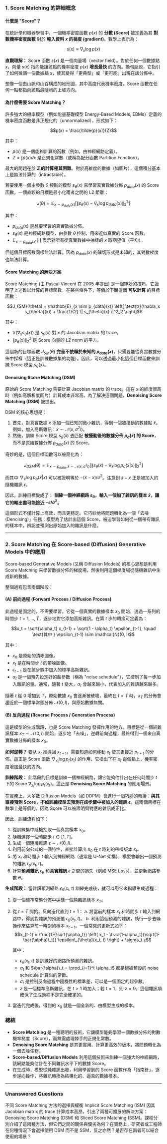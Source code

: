 ### 1. Score Matching 的詳細概念

#### 什麼是 "Score"？

在統計學和機器學習中，一個機率密度函數 $p(x)$ 的 **分數 (Score)** 被定義為其 **對數機率密度函數** 對於 **輸入資料 $x$ 的梯度 (gradient)**。數學上表示為：

$$s(x) \equiv \nabla_x \log p(x)$$


**直觀理解：**
Score 函數 $s(x)$ 是一個向量場（vector field）。對於任何一個數據點 $x$，向量 $s(x)$ 指向能讓該點的機率密度 $p(x)$ **增長最快** 的方向。換句話說，它指引了如何微調一個數據點 $x$，使其變得「更典型」或「更可能」出現在該分佈中。

想像一個由山脈和山谷構成的地形圖，其中高度代表機率密度。Score 函數在任何一點都指向該點最陡峭的上坡方向。

#### 為什麼需要 Score Matching？

許多強大的機率模型（例如能量基礎模型 Energy-Based Models, EBMs）定義的機率密度函數是非正規化的（unnormalized），形式如下：

$$p(x) = \frac{\tilde{p}(x)}{Z}$$

其中：
- $\tilde{p}(x)$ 是一個能夠計算的函數（例如，由神經網路定義）。
- $Z = \int \tilde{p}(x) dx$ 是正規化常數（或稱為配分函數 Partition Function）。

最大的問題在於 **$Z$ 的計算極其困難**。對於高維度的數據（如圖片），這個積分基本上是無法計算的（intractable）。

若要使用一個由參數 $\theta$ 控制的模型 $s_{\theta}(x)$ 來學習真實數據分佈 $p_{data}(x)$ 的 Score 函數，一個直觀的目標是最小化兩者之間的 L2 距離：

$$J(\theta) = \mathbb{E}_{x \sim p_{data}(x)} \left[ \| s_{\theta}(x) - \nabla_x \log p_{data}(x) \|^2_2 \right]$$

其中：
* $p_{data}(x)$ 是想要學習的真實數據分佈。
* $s_{\theta}(x)$ 是神經網路模型，由參數 $\theta$ 控制，用來近似真實的 Score 函數。
* $\mathbb{E}_{x \sim p_{data}(x)}[\cdot]$ 表示對所有從真實數據中抽樣的 $x$ 取期望值（平均）。

但這個目標函數同樣無法計算，因為 $p_{data}(x)$ 的確切形式是未知的，其對數梯度也無法計算。

#### Score Matching 的解決方案

Score Matching (由 Pascal Vincent 在 2005 年提出) 是一個絕妙的技巧，它證明了上述難以計算的目標函數，在某些條件下，等價於下面這個 **可以計算** 的目標函數：

$$J_{SM}(\theta) = \mathbb{E}_{x \sim p_{data}(x)} \left[ \text{tr}(\nabla_x s_{\theta}(x)) + \frac{1}{2} \| s_{\theta}(x) \|^2_2 \right]$$

其中：
- $\text{tr}(\nabla_x s_{\theta}(x))$ 是 $s_{\theta}(x)$ 對 $x$ 的 Jacobian matrix 的 trace。
- $\| s_{\theta}(x) \|^2_2$ 是 Score 向量的 L2 norm 的平方。

這個新的目標函數 $J_{SM}(\theta)$ **完全不依賴於未知的 $p_{data}(x)$**，只需要能從真實數據分佈中採樣（這正是訓練數據集的功能）。因此，可以透過最小化這個目標函數來訓練 Score 模型 $s_{\theta}(x)$。

#### Denoising Score Matching (DSM)

原始的 Score Matching 需要計算 Jacobian matrix 的 trace，這在 $x$ 的維度很高時（例如高解析度圖片）計算成本非常高。為了解決這個問題，**Denoising Score Matching (DSM)** 被提出。

DSM 的核心思想是：
1.  首先，對真實數據 $x$ 添加一個已知的微小雜訊，得到一個被擾動的數據點 $\tilde{x}$。例如，加入高斯雜訊：$\tilde{x} \sim \mathcal{N}(x, \sigma^2 I)$。
2.  然後，訓練 Score 模型 $s_{\theta}(\tilde{x})$ 去匹配 **被擾動後的數據分佈 $p_{\sigma}(\tilde{x})$ 的 Score**，而不是原始數據分佈 $p_{data}(x)$ 的 Score。

奇妙的是，這個目標函數可以被簡化為：

$$J_{DSM}(\theta) = \mathbb{E}_{x \sim p_{data}, \tilde{x} \sim \mathcal{N}(x, \sigma^2 I)} \left[ \| s_{\theta}(\tilde{x}) - \nabla_{\tilde{x}} \log p_{\sigma}(\tilde{x}|x) \|^2_2 \right]$$

而其中 $\nabla_{\tilde{x}} \log p_{\sigma}(\tilde{x}|x)$ 可以被證明等於 $-(\tilde{x} - x) / \sigma^2$。注意到 $\tilde{x} - x$ 正是被加入的隨機雜訊 $\epsilon$。

因此，訓練目標變成了：
**訓練一個神經網路 $s_{\theta}$，輸入一個加了雜訊的樣本 $\tilde{x}$，讓它的輸出盡可能接近 $-\epsilon / \sigma^2$。**

這個形式不僅計算上高效，而且更穩定。它巧妙地將問題轉化為一個「去噪 (Denoising)」任務：模型為了估計出這個 Score，被迫學習如何從一個帶有雜訊的樣本中，辨認並預測出原始加入的雜訊是什麼。

---

### 2. Score Matching 在 Score-based (Diffusion) Generative Models 中的應用

Score-based Generative Models (又稱 Diffusion Models) 的核心思想是利用 Score Matching 來學習數據分佈的梯度場，然後利用這個梯度場從隨機雜訊中生成新的數據。

整個過程包含兩個階段：

#### (A) 前向過程 (Forward Process / Diffusion Process)

此過程是固定的，不需要學習。它從一個真實的數據樣本 $x_0$ 開始，透過一系列的時間步 $t=1, ..., T$，逐步地對它添加高斯雜訊。在第 $t$ 步的轉換可定義為：

$$x_t = \sqrt{\alpha_t} x_{t-1} + \sqrt{1 - \alpha_t} \epsilon_{t-1}, \quad \text{其中 } \epsilon_{t-1} \sim \mathcal{N}(0, I)$$

其中：
* $x_0$ 是原始的清晰圖像。
* $x_t$ 是在時間步 $t$ 的帶噪圖像。
* $\epsilon_{t-1}$ 是在該步驟中加入的標準高斯雜訊。
* $\alpha_t$ 是一個預先設定好的超參數（稱為 "noise schedule"），它控制了每一步加入雜訊的量。通常，隨著 $t$ 變大，$\alpha_t$ 會越來越小，代表加入的雜訊越來越多。

隨著 $t$ 從 0 增加到 $T$，原始數據 $x_0$ 會逐漸被破壞，最終在 $t=T$ 時，$x_T$ 的分佈會趨近於一個標準常態分佈 $\mathcal{N}(0, I)$，與原始數據無關。

#### (B) 反向過程 (Reverse Process / Generation Process)

這是模型的生成階段，也是 Score Matching 發揮作用的地方。目標是從一個純雜訊樣本 $x_T \sim \mathcal{N}(0, I)$ 開始，逐步地「去噪」，逆轉前向過程，最終得到一個來自真實數據分佈的樣本 $x_0$。

**如何逆轉？**
要从 $x_t$ 推導回 $x_{t-1}$，需要知道如何移動 $x_t$ 使其更接近 $p_{t-1}$ 的分佈。這正是 Score 函數 $\nabla_{x_t} \log p_t(x_t)$ 的作用，它指出了在 $x_t$ 這個點上，機率密度增加最快的方向。

**訓練階段：**
此階段的目標是訓練一個神經網路，讓它能夠估計出在任何時間步 $t$ 下的 Score $\nabla_{x_t} \log p_t(x_t)$。這正是 **Denoising Score Matching** 的應用場景。

在實務上，大多數 Diffusion Models（如 DDPM）會進行一個巧妙的轉換：**與其直接預測 Score，不如訓練模型去預測在該步驟中被加入的雜訊 $\epsilon$**。這兩個目標在數學上是等價的，因為 Score 可以被證明與對應的雜訊成正比。

因此，訓練流程如下：
1.  從訓練集中隨機抽取一個真實樣本 $x_0$。
2.  隨機選擇一個時間步 $t \in [1, T]$。
3.  生成一個隨機雜訊 $\epsilon \sim \mathcal{N}(0, I)$。
4.  利用前向公式的一個特性，直接計算出 $x_0$ 在 $t$ 時刻的帶噪版本 $x_t$。
5.  將 $x_t$ 和時間步 $t$ 輸入到神經網路（通常是 U-Net 架構），模型會輸出一個預測的雜訊 $\epsilon_{\theta}(x_t, t)$。
6.  計算**預測雜訊** $\epsilon_{\theta}$ 和**真實雜訊** $\epsilon$ 之間的損失（例如 MSE Loss），並更新網路參數 $\theta$。

**生成階段：**
當雜訊預測網路 $\epsilon_{\theta}(x_t, t)$ 訓練完成後，就可以用它來指導生成過程：
1.  從一個標準常態分佈中採樣一個純雜訊樣本 $x_T$。
2.  從 $t=T$ 開始，反向迭代直到 $t=1$：
    a. 將當前的樣本 $x_t$ 和時間步 $t$ 輸入到網路中，得到對雜訊的預測值 $\epsilon_{\theta}(x_t, t)$。
    b. 利用這個預測的雜訊，執行一步去噪操作來估算前一時刻的樣本 $x_{t-1}$。一個常見的更新式如下：
    $$x_{t-1} = \frac{1}{\sqrt{\alpha_t}} \left( x_t - \frac{1-\alpha_t}{\sqrt{1-\bar{\alpha}\_t}} \epsilon\_{\theta}(x_t, t) \right) + \sigma_t z$$

    其中：
    * $\epsilon_{\theta}(x_t, t)$ 是訓練好的網路所預測的雜訊。
    * $\alpha_t$ 和 $\bar{\alpha}\_t = \prod_{i=1}^t \alpha_i$ 都是根據預設的 noise schedule 計算出的常數。
    * $\sigma_t$ 是控制反向過程中隨機性的標準差，可以是一個固定的超參數。
    * $z$ 是一個標準高斯雜訊，在 $t>1$ 時加入；若 $t=1$，則 $z=0$。這個雜訊項確保了生成過程不是完全確定的。

3.  當迭代完成後，得到的 $x_0$ 就是一個全新的、由模型生成的樣本。

### 總結

-   **Score Matching** 是一種聰明的技術，它讓模型能夠學習一個數據分佈的對數機率梯度（Score），而無需處理棘手的正規化常數。
-   **Denoising Score Matching** 是其更實用、計算更高效的版本，將問題轉化為一個去噪任務。
-   **Score-based/Diffusion Models** 利用這個技術來訓練一個強大的神經網路，該網路能夠估計在不同雜訊水平下的數據 Score。
-   在生成時，模型從純雜訊出發，利用學習到的 Score 函數作為「指南針」，逐步逆向操作，將雜訊轉換為結構化的、逼真的數據樣本。
---
### Unanswered Questions
不同 Score Matching 方法的選擇與權衡 Implicit Score Matching (ISM) 因其 Jacobian matrix 的 trace 計算成本高昂，引出了兩種可擴展的解決方案：Denoising Score Matching (DSM) 和 Sliced Score Matching (SSM)。課程分別介紹了這兩種方法，但它們之間的關係與優劣為何？在實務上，研究者或工程師在何種情況下會選擇使用 DSM 而不是 SSM，反之亦然？是否存在兩者可以結合使用的場景？